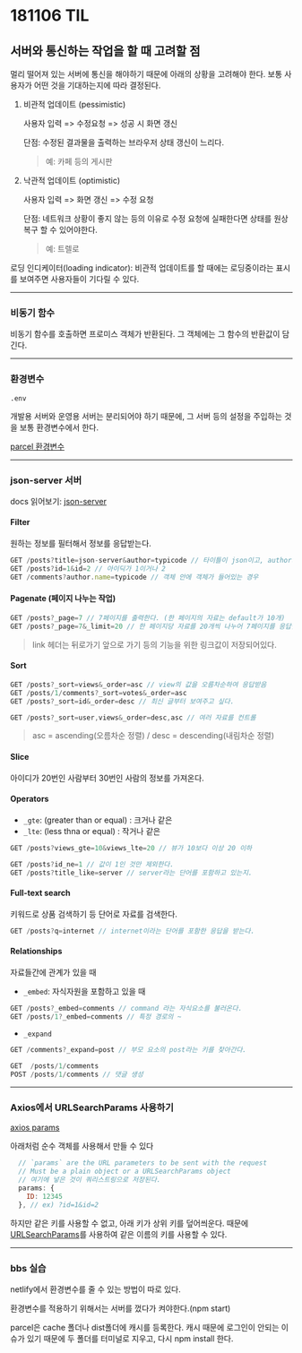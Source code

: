 # 181106 TIL

## 서버와 통신하는 작업을 할 때 고려할 점 

멀리 떨어져 있는 서버에 통신을 해야하기 때문에 아래의 상황을 고려해야 한다. 보통 사용자가 어떤 것을 기대하는지에 따라 결정된다.

1. 비관적 업데이트 (pessimistic)

	사용자 입력 => 수정요청 => 성공 시 화면 갱신
	
	단점: 수정된 결과물을 출력하는 브라우저 상태 갱신이 느리다.
	
    > 예: 카페 등의 게시판

2. 낙관적 업데이트 (optimistic)

	사용자 입력 => 화면 갱신 => 수정 요청 
	
	단점: 네트워크 상황이 좋지 않는 등의 이유로 수정 요청에 실패한다면 상태를 원상복구 할 수 있어야한다.
	
    > 예: 트렐로

로딩 인디케이터(loading indicator): 비관적 업데이트를 할 때에는 로딩중이라는 표시를 보여주면 사용자들이 기다릴 수 있다.

---

### 비동기 함수

비동기 함수를 호출하면 프로미스 객체가 반환된다. 그 객체에는 그 함수의 반환값이 담긴다.

---

### 환경변수

`.env`

개발용 서버와 운영용 서버는 분리되어야 하기 때문에, 그 서버 등의 설정을 주입하는 것을 보통 환경변수에서 한다.

[parcel 환경변수](https://en.parceljs.org/env.html)

---

### json-server 서버

docs 읽어보기: [json-server](https://github.com/typicode/json-server)

[]()


#### Filter

원하는 정보를 필터해서 정보를 응답받는다.

```js
GET /posts?title=json-server&author=typicode // 타이틀이 json이고, author가 tyoicode인
GET /posts?id=1&id=2 // 아이딕가 1이거나 2
GET /comments?author.name=typicode // 객체 안에 객체가 들어있는 경우
```

#### Pagenate (페이지 나누는 작업)

```js
GET /posts?_page=7 // 7페이지를 출력한다. (한 페이지의 자료는 default가 10개)
GET /posts?_page=7&_limit=20 // 한 페이지당 자료를 20개씩 나누어 7페이지를 응답받는다.
```

> link 헤더는 뒤로가기 앞으로 가기 등의 기능을 위한 링크값이 저장되어있다.

#### Sort

```js
GET /posts?_sort=views&_order=asc // view의 값을 오름차순하여 응답받음
GET /posts/1/comments?_sort=votes&_order=asc
GET /posts?_sort=id&_order=desc // 최신 글부터 보여주고 싶다.

GET /posts?_sort=user,views&_order=desc,asc // 여러 자료를 컨트롤 
```

> asc = ascending(오름차순 정렬) / desc = descending(내림차순 정렬)

#### Slice

아이디가 20번인 사람부터 30번인 사람의 정보를 가져온다.

#### Operators

- `_gte`: (greater than or equal) : 크거나 같은
- `_lte`: (less thna or equal) : 작거나 같은

```js
GET /posts?views_gte=10&views_lte=20 // 뷰가 10보다 이상 20 이하
```

```js
GET /posts?id_ne=1 // 값이 1인 것만 제외한다.
GET /posts?title_like=server // server라는 단어를 포함하고 있는지.
```

#### Full-text search

키워드로 상품 검색하기 등 단어로 자료를 검색한다.

```js
GET /posts?q=internet // internet이라는 단어를 포함한 응답을 받는다.
```

#### Relationships

자료들간에 관계가 있을 때

- `_embed`: 자식자원을 포함하고 있을 때

```js
GET /posts?_embed=comments // command 라는 자식요소를 불러온다.
GET /posts/1?_embed=comments // 특정 경로의 ~
```

- `_expand`

```js
GET /comments?_expand=post // 부모 요소의 post라는 키를 찾아간다.
```

```js
GET  /posts/1/comments
POST /posts/1/comments // 댓글 생성
```
---

### Axios에서 URLSearchParams 사용하기

[axios params](https://github.com/axios/axios#request-config)

아래처럼 순수 객체를 사용해서 만들 수 있다
```js
  // `params` are the URL parameters to be sent with the request
  // Must be a plain object or a URLSearchParams object
  // 여기에 넣은 것이 쿼리스트링으로 저장된다.
  params: {
    ID: 12345
  }, // ex) ?id=1&id=2
```

하지만 같은 키를 사용할 수 없고, 아래 키가 상위 키를 덮어씌운다. 때문에 [URLSearchParams](https://developer.mozilla.org/ko/docs/Web/API/URLSearchParams#%EB%A9%94%EC%86%8C%EB%93%9C)를 사용하여 같은 이름의 키를 사용할 수 있다.

---

### bbs 실습

netlify에서 환경변수를 줄 수 있는 방법이 따로 있다.

환경변수를 적용하기 위해서는 서버를 껐다가 켜야한다.(npm start)

parcel은 cache 폴더나 dist폴더에 캐시를 등록한다. 캐시 때문에 로그인이 안되는 이슈가 있기 때문에 두 폴더를 터미널로 지우고, 다시 npm install 한다.